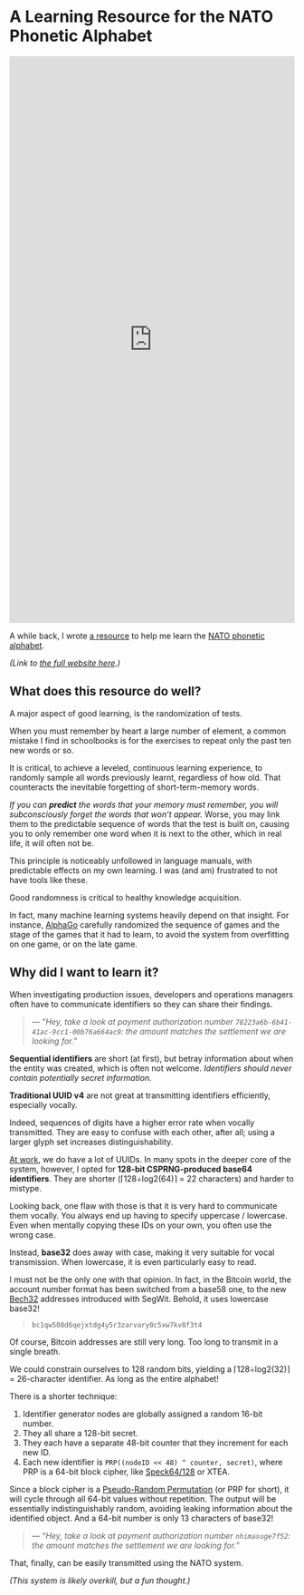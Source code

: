 # A Learning Resource for the NATO Phonetic Alphabet

<iframe src=https://espadrine.github.io/nato-alphabet/
  style='width:100%; height:1000px; border:0'></iframe>

A while back, I wrote [a resource][learn]
to help me learn the [NATO phonetic alphabet][NATO].

*(Link to [the full website here][learn].)*

## What does this resource do well?

A major aspect of good learning, is the randomization of tests.

When you must remember by heart a large number of element,
a common mistake I find in schoolbooks
is for the exercises to repeat only the past ten new words or so.

It is critical, to achieve a leveled, continuous learning experience,
to randomly sample all words previously learnt,
regardless of how old.
That counteracts the inevitable forgetting of short-term-memory words.

*If you can **predict** the words that your memory must remember,
you will subconsciously forget the words that won’t appear.*
Worse, you may link them to the predictable sequence of words
that the test is built on,
causing you to only remember one word when it is next to the other,
which in real life, it will often not be.

This principle is noticeably unfollowed in language manuals,
with predictable effects on my own learning.
I was (and am) frustrated to not have tools like these.

Good randomness is critical to healthy knowledge acquisition.

In fact, many machine learning systems heavily depend on that insight.
For instance, [AlphaGo][] carefully randomized the sequence of games
and the stage of the games that it had to learn,
to avoid the system from overfitting on one game, or on the late game.

## Why did I want to learn it?

When investigating production issues,
developers and operations managers often have to communicate identifiers
so they can share their findings.

> — “*Hey, take a look at payment authorization number
> `78223a6b-6b41-41ac-9cc1-00b76a664ac9`:
> the amount matches the settlement we are looking for.*”

**Sequential identifiers** are short (at first),
but betray information about when the entity was created,
which is often not welcome.
*Identifiers should never contain potentially secret information.*

**Traditional UUID v4** are not great at transmitting identifiers efficiently,
especially vocally.

Indeed, sequences of digits have a higher error rate when vocally transmitted.
They are easy to confuse with each other, after all;
using a larger glyph set increases distinguishability.

[At work][Qonto], we do have a lot of UUIDs.
In many spots in the deeper core of the system, however,
I opted for **128-bit CSPRNG-produced base64 identifiers**.
They are shorter (⌈128÷log2(64)⌉ = 22 characters)
and harder to mistype.

Looking back, one flaw with those is that it is very hard
to communicate them vocally.
You always end up having to specify uppercase / lowercase.
Even when mentally copying these IDs on your own,
you often use the wrong case.

Instead, **base32** does away with case,
making it very suitable for vocal transmission.
When lowercase, it is even particularly easy to read.

I must not be the only one with that opinion.
In fact, in the Bitcoin world,
the account number format has been switched from a base58 one,
to the new [Bech32][] addresses introduced with SegWit.
Behold, it uses lowercase base32!

> `bc1qw508d6qejxtdg4y5r3zarvary0c5xw7kv8f3t4`

Of course, Bitcoin addresses are still very long.
Too long to transmit in a single breath.

We could constrain ourselves to 128 random bits,
yielding a ⌈128÷log2(32)⌉ = 26-character identifier.
As long as the entire alphabet!

There is a shorter technique:

1. Identifier generator nodes are globally assigned a random 16-bit number.
2. They all share a 128-bit secret.
3. They each have a separate 48-bit counter that they increment for each new ID.
4. Each new identifier is `PRP((nodeID << 48) ^ counter, secret)`,
   where PRP is a 64-bit block cipher, like [Speck64/128][] or XTEA.

Since a block cipher is a [Pseudo-Random Permutation][PRP] (or PRP for short),
it will cycle through all 64-bit values without repetition.
The output will be essentially indistinguishably random,
avoiding leaking information about the identified object.
And a 64-bit number is only 13 characters of base32!

> — “*Hey, take a look at payment authorization number `nhimasuge7f52`:
> the amount matches the settlement we are looking for.*”

That, finally, can be easily transmitted using the NATO system.

*(This system is likely overkill, but a fun thought.)*

[learn]: https://espadrine.github.io/nato-alphabet/
[AlphaGo]: https://deepmind.com/blog/article/alphago-zero-starting-scratch
[NATO]: https://www.nato.int/cps/en/natohq/declassified_136216.htm
[Qonto]: https://qonto.com/en
[Bech32]: https://github.com/bitcoin/bips/blob/master/bip-0173.mediawiki
[PRP]: https://en.wikipedia.org/wiki/Pseudorandom_permutation
[Speck64/128]: https://nsacyber.github.io/simon-speck/

<script type="application/ld+json">
{ "@context": "http://schema.org",
  "@type": "BlogPosting",
  "datePublished": "2020-11-11T19:18:25Z",
  "keywords": "codes" }
</script>
